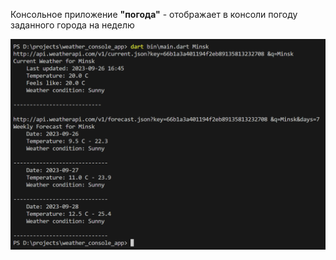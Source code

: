 Консольное приложение __"погода"__ - отображает в консоли погоду заданного города на неделю

![Пример](\source\images\weather_console_app.png)
